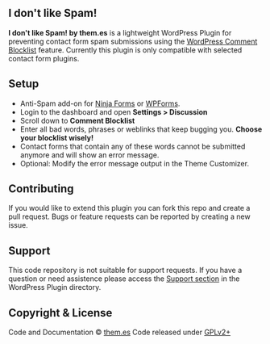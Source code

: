 ## I don't like Spam!

**I don't like Spam! by them.es** is a lightweight WordPress Plugin for preventing contact form spam submissions using the [WordPress Comment Blocklist](https://codex.wordpress.org/Combating_Comment_Spam#Comment_Blacklist) feature. Currently this plugin is only compatible with selected contact form plugins.

## Setup
* Anti-Spam add-on for [Ninja Forms](https://wordpress.org/plugins/ninja-forms) or [WPForms](https://wordpress.org/plugins/wpforms-lite).
* Login to the dashboard and open **Settings > Discussion**
* Scroll down to **Comment Blocklist**
* Enter all bad words, phrases or weblinks that keep bugging you. **Choose your blocklist wisely!**
* Contact forms that contain any of these words cannot be submitted anymore and will show an error message.
* Optional: Modify the error message output in the Theme Customizer.

## Contributing
If you would like to extend this plugin you can fork this repo and create a pull request.
Bugs or feature requests can be reported by creating a new issue.

## Support
This code repository is not suitable for support requests. If you have a question or need assistence please access the [Support section](https://wordpress.org/support/plugin/i-dont-like-spam) in the WordPress Plugin directory.

## Copyright & License
Code and Documentation &copy; [them.es](https://them.es)
Code released under [GPLv2+](https://www.gnu.org/licenses/gpl-2.0.html)